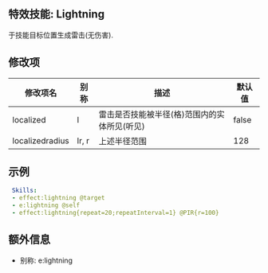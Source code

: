 特效技能: Lightning
--------------------------

于技能目标位置生成雷击(无伤害).

修改项
----------

| 修改项名 | 别称    | 描述                                                                                                    | 默认值 |
|-----------|------------|----------------------------------------------------------------------------------------------------------------|---------------|
| localized       | l         | 雷击是否技能被半径(格)范围内的实体所见(听见) | false         |
| localizedradius | lr, r     | 上述半径范围                       | 128           |

示例
--------
```yaml
 Skills:
 - effect:lightning @target
 - e:lightning @self
 - effect:lightning{repeat=20;repeatInterval=1} @PIR{r=100}
```

额外信息
---

- 别称: e:lightning
